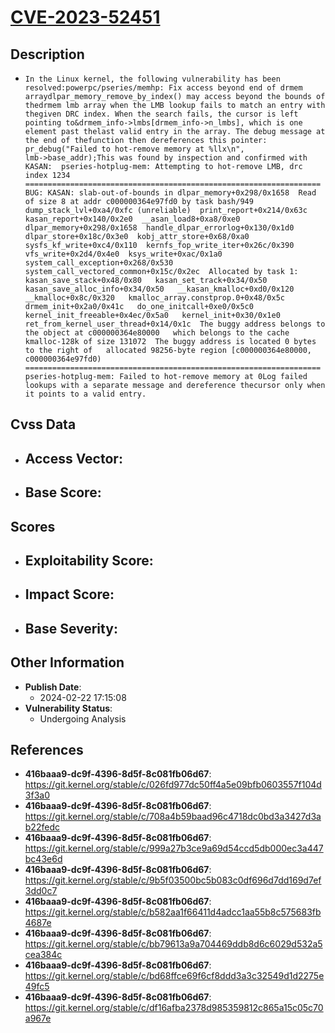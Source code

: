 
# [CVE-2023-52451](https://cve.mitre.org/cgi-bin/cvename.cgi?name=CVE-2023-52451)

## Description

- `In the Linux kernel, the following vulnerability has been resolved:powerpc/pseries/memhp: Fix access beyond end of drmem arraydlpar_memory_remove_by_index() may access beyond the bounds of thedrmem lmb array when the LMB lookup fails to match an entry with thegiven DRC index. When the search fails, the cursor is left pointing to&drmem_info->lmbs[drmem_info->n_lmbs], which is one element past thelast valid entry in the array. The debug message at the end of thefunction then dereferences this pointer:        pr_debug("Failed to hot-remove memory at %llx\n",                 lmb->base_addr);This was found by inspection and confirmed with KASAN:  pseries-hotplug-mem: Attempting to hot-remove LMB, drc index 1234  ==================================================================  BUG: KASAN: slab-out-of-bounds in dlpar_memory+0x298/0x1658  Read of size 8 at addr c000000364e97fd0 by task bash/949  dump_stack_lvl+0xa4/0xfc (unreliable)  print_report+0x214/0x63c  kasan_report+0x140/0x2e0  __asan_load8+0xa8/0xe0  dlpar_memory+0x298/0x1658  handle_dlpar_errorlog+0x130/0x1d0  dlpar_store+0x18c/0x3e0  kobj_attr_store+0x68/0xa0  sysfs_kf_write+0xc4/0x110  kernfs_fop_write_iter+0x26c/0x390  vfs_write+0x2d4/0x4e0  ksys_write+0xac/0x1a0  system_call_exception+0x268/0x530  system_call_vectored_common+0x15c/0x2ec  Allocated by task 1:   kasan_save_stack+0x48/0x80   kasan_set_track+0x34/0x50   kasan_save_alloc_info+0x34/0x50   __kasan_kmalloc+0xd0/0x120   __kmalloc+0x8c/0x320   kmalloc_array.constprop.0+0x48/0x5c   drmem_init+0x2a0/0x41c   do_one_initcall+0xe0/0x5c0   kernel_init_freeable+0x4ec/0x5a0   kernel_init+0x30/0x1e0   ret_from_kernel_user_thread+0x14/0x1c  The buggy address belongs to the object at c000000364e80000   which belongs to the cache kmalloc-128k of size 131072  The buggy address is located 0 bytes to the right of   allocated 98256-byte region [c000000364e80000, c000000364e97fd0)  ==================================================================  pseries-hotplug-mem: Failed to hot-remove memory at 0Log failed lookups with a separate message and dereference thecursor only when it points to a valid entry.`

## Cvss Data

- **Access Vector**:
  - 
- **Base Score**:
  - 

## Scores

- **Exploitability Score**:
  - 
- **Impact Score**:
  - 
- **Base Severity**:
  - 

## Other Information

- **Publish Date**:
  - 2024-02-22 17:15:08
- **Vulnerability Status**:
  - Undergoing Analysis

## References

- **416baaa9-dc9f-4396-8d5f-8c081fb06d67**: https://git.kernel.org/stable/c/026fd977dc50ff4a5e09bfb0603557f104d3f3a0
- **416baaa9-dc9f-4396-8d5f-8c081fb06d67**: https://git.kernel.org/stable/c/708a4b59baad96c4718dc0bd3a3427d3ab22fedc
- **416baaa9-dc9f-4396-8d5f-8c081fb06d67**: https://git.kernel.org/stable/c/999a27b3ce9a69d54ccd5db000ec3a447bc43e6d
- **416baaa9-dc9f-4396-8d5f-8c081fb06d67**: https://git.kernel.org/stable/c/9b5f03500bc5b083c0df696d7dd169d7ef3dd0c7
- **416baaa9-dc9f-4396-8d5f-8c081fb06d67**: https://git.kernel.org/stable/c/b582aa1f66411d4adcc1aa55b8c575683fb4687e
- **416baaa9-dc9f-4396-8d5f-8c081fb06d67**: https://git.kernel.org/stable/c/bb79613a9a704469ddb8d6c6029d532a5cea384c
- **416baaa9-dc9f-4396-8d5f-8c081fb06d67**: https://git.kernel.org/stable/c/bd68ffce69f6cf8ddd3a3c32549d1d2275e49fc5
- **416baaa9-dc9f-4396-8d5f-8c081fb06d67**: https://git.kernel.org/stable/c/df16afba2378d985359812c865a15c05c70a967e

